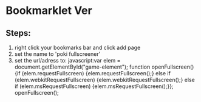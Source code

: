 # Bookmarklet Ver

## Steps:
1. right click your bookmarks bar and click add page
2. set the name to 'poki fullscreener'
3. set the url/adress to:
javascript:var elem = document.getElementById("game-element"); function openFullscreen() {if (elem.requestFullscreen) {elem.requestFullscreen();} else if (elem.webkitRequestFullscreen) {elem.webkitRequestFullscreen();} else if (elem.msRequestFullscreen) {elem.msRequestFullscreen();}}; openFullscreen();
